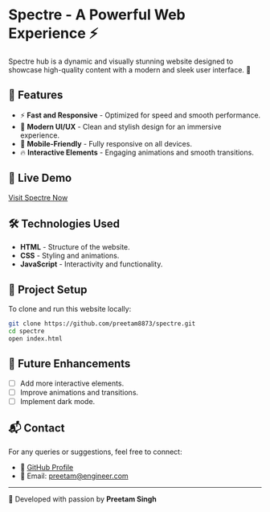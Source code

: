 # Spectre - A Powerful Web Experience ⚡



Spectre hub is a dynamic and visually stunning website designed to showcase high-quality content with a modern and sleek user interface. 🚀

## 🌟 Features
- ⚡ **Fast and Responsive** - Optimized for speed and smooth performance.
- 🎨 **Modern UI/UX** - Clean and stylish design for an immersive experience.
- 📱 **Mobile-Friendly** - Fully responsive on all devices.
- 🔥 **Interactive Elements** - Engaging animations and smooth transitions.

## 🚀 Live Demo
[Visit Spectre Now](https://preetam8873.github.io/spectre/)

## 🛠️ Technologies Used
- **HTML** - Structure of the website.
- **CSS** - Styling and animations.
- **JavaScript** - Interactivity and functionality.

## 📂 Project Setup
To clone and run this website locally:
```sh
git clone https://github.com/preetam8873/spectre.git
cd spectre
open index.html
```

## 🎯 Future Enhancements
- [ ] Add more interactive elements.
- [ ] Improve animations and transitions.
- [ ] Implement dark mode.

## 📬 Contact
For any queries or suggestions, feel free to connect:
- 🔗 [GitHub Profile](https://github.com/preetam8873)
- 📧 Email: preetam@engineer.com

---
💙 Developed with passion by **Preetam Singh**
